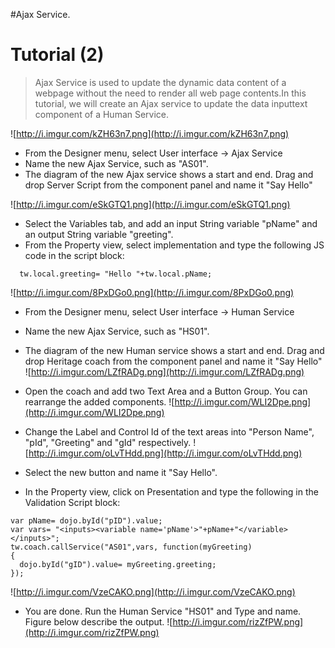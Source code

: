 #Ajax Service.

# Tutorial (2) #

> Ajax Service is used to update the dynamic data content of a webpage without the need to render all web page contents.In this tutorial, we will create an Ajax service to update the data inputtext component of a Human Service.

![http://i.imgur.com/kZH63n7.png](http://i.imgur.com/kZH63n7.png)

  * From the Designer menu, select User interface -> Ajax Service
  * Name the new Ajax Service, such as "AS01".
  * The diagram of the new Ajax service shows a start and end. Drag and drop Server Script from the component panel and name it "Say Hello"

![http://i.imgur.com/eSkGTQ1.png](http://i.imgur.com/eSkGTQ1.png)

  * Select the Variables tab, and add an input String variable "pName" and an output String variable "greeting".
  * From the Property view, select implementation and type the following JS code in the script block:
```
  tw.local.greeting= "Hello "+tw.local.pName;
```
![http://i.imgur.com/8PxDGo0.png](http://i.imgur.com/8PxDGo0.png)

  * From the Designer menu, select User interface -> Human Service
  * Name the new Ajax Service, such as "HS01".
  * The diagram of the new Human service shows a start and end. Drag and drop Heritage coach from the component panel and name it "Say Hello"
![http://i.imgur.com/LZfRADg.png](http://i.imgur.com/LZfRADg.png)

  * Open the coach and add two Text Area and a Button Group. You can rearrange the added components.
![http://i.imgur.com/WLI2Dpe.png](http://i.imgur.com/WLI2Dpe.png)

  * Change the Label and Control Id of the text areas into "Person Name", "pId", "Greeting" and "gId" respectively.
![http://i.imgur.com/oLvTHdd.png](http://i.imgur.com/oLvTHdd.png)

  * Select the new button and name it "Say Hello".
  * In the Property view, click on Presentation and type the following in the Validation Script block:
```
var pName= dojo.byId("pID").value;
var vars= "<inputs><variable name='pName'>"+pName+"</variable></inputs>";
tw.coach.callService("AS01",vars, function(myGreeting)
{
  dojo.byId("gID").value= myGreeting.greeting;
});
```

![http://i.imgur.com/VzeCAKO.png](http://i.imgur.com/VzeCAKO.png)

  * You are done. Run the Human Service "HS01" and Type and name. Figure below describe the output.
![http://i.imgur.com/rizZfPW.png](http://i.imgur.com/rizZfPW.png)